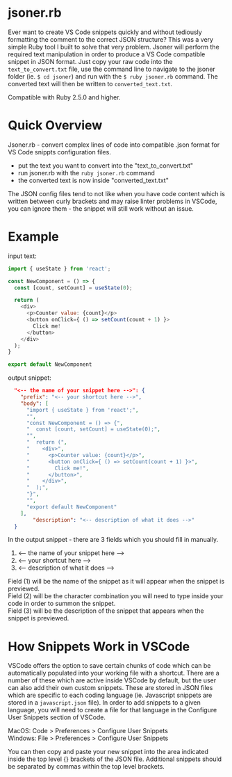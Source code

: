 # jsoner.rb

Ever want to create VS Code snippets quickly and without tediously formatting the comment to the correct JSON structure?  This was a very simple Ruby tool I built to solve that very problem.  Jsoner will perform the required text manipulation in order to produce a VS Code compatible snippet in JSON format.  Just copy your raw code into the `text_to_convert.txt` file, use the command line to navigate to the jsoner folder (ie. `$ cd jsoner`) and run with the `$ ruby jsoner.rb` command. The converted text will then be written to `converted_text.txt`.  

Compatible with Ruby 2.5.0 and higher.

# Quick Overview
Jsoner.rb - convert complex lines of code into compatible .json format for
VS Code snippts configuration files.

- put the text you want to convert into the "text_to_convert.txt"
- run jsoner.rb with the `ruby jsoner.rb` command
- the converted text is now inside "converted_text.txt"

The JSON config files tend to not like when you have code content
which is written between curly brackets and may raise linter
problems in VSCode, you can ignore them - the snippet will still
work without an issue.

# Example

input text:
```js
import { useState } from 'react';

const NewComponent = () => {
  const [count, setCount] = useState(0);

  return (
    <div>
      <p>Counter value: {count}</p>
      <button onClick={ () => setCount(count + 1) }>
        Click me!
      </button>
    </div>
  );
}

export default NewComponent
```

output snippet:
```json
  "<-- the name of your snippet here -->": {
    "prefix": "<-- your shortcut here -->",
    "body": [
      "import { useState } from 'react';",
      "",
      "const NewComponent = () => {",
      "  const [count, setCount] = useState(0);",
      "",
      "  return (",
      "    <div>",
      "      <p>Counter value: {count}</p>",
      "      <button onClick={ () => setCount(count + 1) }>",
      "        Click me!",
      "      </button>",
      "    </div>",
      "  );",
      "}",
      "",
      "export default NewComponent"
    ],
		"description": "<-- description of what it does -->"
  }
```

In the output snippet - there are 3 fields which you should fill in manually.

1. <-- the name of your snippet here -->
2. <-- your shortcut here -->
3. <-- description of what it does -->

Field (1) will be the name of the snippet as it will appear when the snippet is previewed.\
Field (2) will be the character combination you will need to type inside your code in order to summon the snippet.\
Field (3) will be the description of the snippet that appears when the snippet is previewed.

# How Snippets Work in VSCode
VSCode offers the option to save certain chunks of code which can be automatically populated into your working file with a shortcut. There are a number of these which are active inside VSCode by default, but the user can also add their own custom snippets.  These are stored in JSON files which are specific to each coding language (ie. Javascript snippets are stored in a `javascript.json` file).  In order to add snippets to a given language, you will need to create a file for that language in the Configure User Snippets section of VSCode.  

MacOS:  Code > Preferences > Configure User Snippets\
Windows: File > Preferences > Configure User Snippets

You can then copy and paste your new snippet into the area indicated inside the top level {} brackets of the JSON file. Additional snippets should be separated by commas within the top level brackets.
